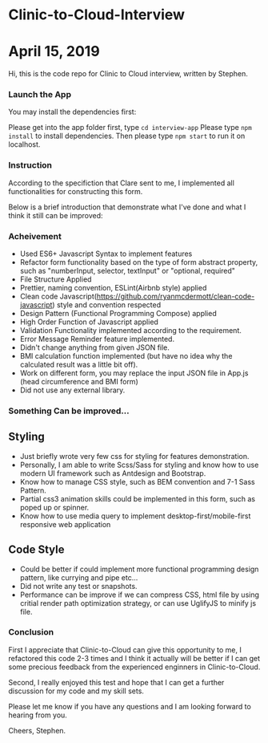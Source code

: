 # Clinic-to-Cloud-Interview
# April 15, 2019

Hi, this is the code repo for Clinic to Cloud interview, written by Stephen.

### Launch the App

You may install the dependencies first:

Please get into the app folder first, type `cd interview-app`
Please type `npm install` to install dependencies.
Then please type `npm start` to run it on localhost.

### Instruction

According to the specifiction that Clare sent to me, I implemented all functionalities for constructing this form.

Below is a brief introduction that demonstrate what I've done and what I think it still can be improved:

### Acheivement

- Used ES6+ Javascript Syntax to implement features
- Refactor form functionality based on the type of form abstract property, such as "numberInput, selector, textInput" or "optional, required"
- File Structure Applied
- Prettier, naming convention, ESLint(Airbnb style) applied
- Clean code Javascript(https://github.com/ryanmcdermott/clean-code-javascript) style and convention respected
- Design Pattern (Functional Programming Compose) applied
- High Order Function of Javascript applied
- Validation Functionality implemented according to the requirement.
- Error Message Reminder feature implemented.
- Didn't change anything from given JSON file.
- BMI calculation function implemented (but have no idea why the calculated result was a little bit off).
- Work on different form, you may replace the input JSON file in App.js (head circumference and BMI form)
- Did not use any external library.

### Something Can be improved...

## Styling

- Just briefly wrote very few css for styling for features demonstration.
- Personally, I am able to write Scss/Sass for styling and know how to use modern UI framework such as Antdesign and Bootstrap.
- Know how to manage CSS style, such as BEM convention and 7-1 Sass Pattern.
- Partial css3 animation skills could be implemented in this form, such as poped up or spinner.
- Know how to use media query to implement desktop-first/mobile-first responsive web application

## Code Style

- Could be better if could implement more functional programming design pattern, like currying and pipe etc...
- Did not write any test or snapshots.
- Performance can be improve if we can compress CSS, html file by using critial render path optimization strategy, or can use UglifyJS to minify js file.

### Conclusion

First I appreciate that Clinic-to-Cloud can give this opportunity to me, I refactored this code 2-3 times and I think it actually will be better if I can get some precious feedback from the experienced enginners in Clinic-to-Cloud.

Second, I really enjoyed this test and hope that I can get a further discussion for my code and my skill sets.

Please let me know if you have any questions and I am looking forward to hearing from you.

Cheers,
Stephen.
